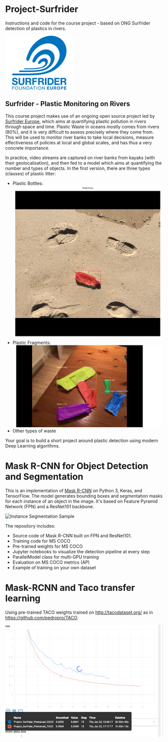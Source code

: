 # Project-Surfrider

Instructions and code for the course project - based on ONG Surfrider detection of plastics in rivers.

![Surfrider logo](surfrider.png?raw=true "Surfrider")

## Surfrider - Plastic Monitoring on Rivers

This course project makes use of an ongoing open source project led by [Surfrider Europe](https://surfrider.eu/), which aims at quantifying plastic pollution in rivers through space and time.
Plastic Waste in oceans mostly comes from rivers (80%), and it is very difficult to assess precisely where they come from.
This will be used to monitor river banks to take local decisions, measure effectiveness of policies at local and global scales, and has thus a very concrete importance.

In practice, video streams are captured on river banks from kayaks (with their geolocalisation), and then fed to a model which aims at quantifying the number and types of objects.
In the first version, there are three types (classes) of plastic litter:
- Plastic Bottles: ![Plastic Bottles](bottle.png?raw=true "Plastic Bottles")
- Plastic Fragments: ![Plastic Framents](fragment.png?raw=true "Plastic Fragments")
- Other types of waste

Your goal is to build a short project around plastic detection using modern Deep Learning algorithms.

# Mask R-CNN for Object Detection and Segmentation

This is an implementation of [Mask R-CNN](https://arxiv.org/abs/1703.06870) on Python 3, Keras, and TensorFlow. The model generates bounding boxes and segmentation masks for each instance of an object in the image. It's based on Feature Pyramid Network (FPN) and a ResNet101 backbone.

![Instance Segmentation Sample](https://cdn-media-1.freecodecamp.org/images/1*ByJ4h3U6KGoCcd3z6_Bg9Q.png)

The repository includes:
* Source code of Mask R-CNN built on FPN and ResNet101.
* Training code for MS COCO
* Pre-trained weights for MS COCO
* Jupyter notebooks to visualize the detection pipeline at every step
* ParallelModel class for multi-GPU training
* Evaluation on MS COCO metrics (AP)
* Example of training on your own dataset

# Mask-RCNN and Taco transfer learning 

Using pre-trained TACO weights trained on http://tacodataset.org/ as in https://github.com/pedropro/TACO.

![TensorBoard](logs.png)


